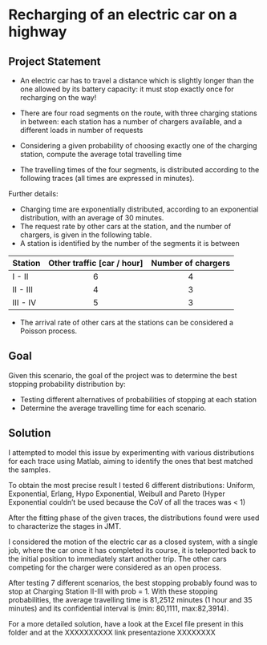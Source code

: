 # Recharging of an electric car on a highway

## Project Statement
- An electric car has to travel a distance which is slightly longer than the one allowed by its battery capacity: it must stop exactly once for recharging on the way! <br>

- There are four road segments on the route, with three charging stations in between: each station has a number of chargers available, and a different loads in number of requests <br>

- Considering a given probability of choosing exactly one of the charging station, compute the average total travelling time <br>

- The travelling times of the four segments, is distributed according to the following traces (all times are expressed in minutes).


Further details:
- Charging time are exponentially distributed, according to an exponential distribution, with an average of 30 minutes.
- The request rate by other cars at the station, and the number of chargers, is given in the following table.
- A station is identified by the number of the segments it is between
  
| Station    | Other traffic [car / hour] | Number of chargers |
|------------|:--------------------------:|:------------------:|
| I - II     | 6                          | 4                  |
| II - III   | 4                          | 3                  |
| III - IV   | 5                          | 3                  |

- The arrival rate of other cars at the stations can be considered a Poisson process.

## Goal
Given this scenario, the goal of the project was to determine the best stopping probability distribution by: 
- Testing different alternatives of probabilities of stopping at each station
- Determine the average travelling time for each scenario.


## Solution
I attempted to model this issue by experimenting with various distributions for each trace using Matlab, aiming to identify the ones that best matched the samples.

To obtain the most precise result I tested 6 different distributions: Uniform, Exponential, Erlang, Hypo Exponential, Weibull and Pareto (Hyper Exponential couldn’t be used because the CoV of all the traces was < 1)

After the fitting phase of the given traces, the distributions found were used to characterize the stages in JMT.

I considered the motion of the electric car as a closed system, with a single job, where the car once it has completed its course, it is teleported back to the initial position to immediately start another trip.
The other cars competing for the charger were considered as an open process.

After testing 7 different scenarios, the best stopping probably found was to stop at Charging Station II-III with prob = 1. With these stopping probabilities, the average travelling time is 81,2512 minutes 
(1 hour and 35 minutes) and its confidential interval is (min: 80,1111, max:82,3914).

For a more detailed solution, have a look at the Excel file present in this folder and at the XXXXXXXXXX link presentazione XXXXXXXX
